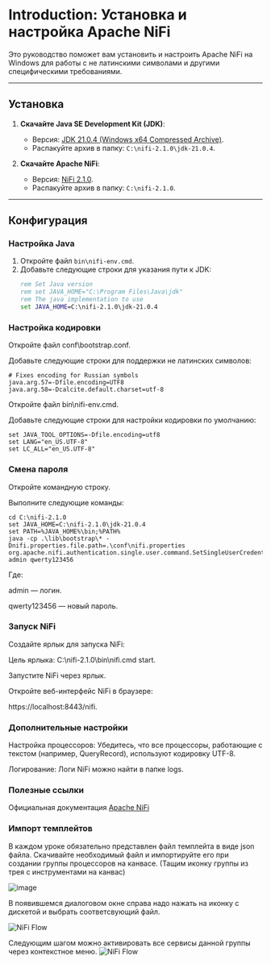 # Introduction: Установка и настройка Apache NiFi

Это руководство поможет вам установить и настроить Apache NiFi на Windows для работы с не латинскими символами и другими специфическими требованиями.

---

## Установка

1. **Скачайте Java SE Development Kit (JDK)**:
   - Версия: [JDK 21.0.4 (Windows x64 Compressed Archive)](https://www.oracle.com/java/technologies/javase/jdk21-archive-downloads.html).
   - Распакуйте архив в папку: `C:\nifi-2.1.0\jdk-21.0.4`.

2. **Скачайте Apache NiFi**:
   - Версия: [NiFi 2.1.0](https://nifi.apache.org/download.html).
   - Распакуйте архив в папку: `C:\nifi-2.1.0`.

---

## Конфигурация

### Настройка Java

1. Откройте файл `bin\nifi-env.cmd`.
2. Добавьте следующие строки для указания пути к JDK:
   ```cmd
   rem Set Java version
   rem set JAVA_HOME="C:\Program Files\Java\jdk"
   rem The java implementation to use
   set JAVA_HOME=C:\nifi-2.1.0\jdk-21.0.4

### Настройка кодировки
Откройте файл conf\bootstrap.conf.

Добавьте следующие строки для поддержки не латинских символов:
```
# Fixes encoding for Russian symbols
java.arg.57=-Dfile.encoding=UTF8
java.arg.58=-Dcalcite.default.charset=utf-8
```
Откройте файл bin\nifi-env.cmd.

Добавьте следующие строки для настройки кодировки по умолчанию:

```
set JAVA_TOOL_OPTIONS=-Dfile.encoding=utf8
set LANG="en_US.UTF-8"
set LC_ALL="en_US.UTF-8"
```

### Смена пароля
Откройте командную строку.

Выполните следующие команды:
```
cd C:\nifi-2.1.0
set JAVA_HOME=C:\nifi-2.1.0\jdk-21.0.4
set PATH=%JAVA_HOME%\bin;%PATH%
java -cp .\lib\bootstrap\* -Dnifi.properties.file.path=.\conf\nifi.properties org.apache.nifi.authentication.single.user.command.SetSingleUserCredentials admin qwerty123456
```
Где:

admin — логин.

qwerty123456 — новый пароль.

### Запуск NiFi
Создайте ярлык для запуска NiFi:

Цель ярлыка: C:\nifi-2.1.0\bin\nifi.cmd start.

Запустите NiFi через ярлык.

Откройте веб-интерфейс NiFi в браузере:

https://localhost:8443/nifi.

### Дополнительные настройки
Настройка процессоров: Убедитесь, что все процессоры, работающие с текстом (например, QueryRecord), используют кодировку UTF-8.

Логирование: Логи NiFi можно найти в папке logs.

### Полезные ссылки
Официальная документация [Apache NiFi](https://nifi.apache.org/components/)

### Импорт темплейтов
В каждом уроке обязательно представлен файл темплейта в виде json файла.
Скачивайте необходимый файл и импортируйте его при создании группы процессоров на канвасе. (Тащим иконку
 группы из трея с инструментами на канвас)

![image](https://github.com/user-attachments/assets/d7ae0df7-9bfc-4049-ab9e-35512ef60316)


В появившемся диалоговом окне справа надо нажать на иконку с дискетой и выбрать соответсвующий файл.

![NiFi Flow](import.png)

Следующим шагом можно активировать все сервисы данной группы через контекстное меню.
![NiFi Flow](import2.png)
